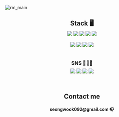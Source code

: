 

<!--
**ByeonSeongWK/ByeonSeongWK** is a ✨ _special_ ✨ repository because its `README.md` (this file) appears on your GitHub profile.

Here are some ideas to get you started:

- 🔭 I’m currently working on ...
- 🌱 I’m currently learning ...
- 👯 I’m looking to collaborate on ...
- 🤔 I’m looking for help with ...
- 💬 Ask me about ...
- 📫 How to reach me: ...
- 😄 Pronouns: ...
- ⚡ Fun fact: ...
-->

![rm_main](https://user-images.githubusercontent.com/92075727/150312758-867c73ae-c5cd-4759-998e-6b3afa81620d.png)




<h2 style="margin-bottom: 1%;" align="center">Stack&nbsp🖥</h2>
<div align="center">
<img src="https://img.shields.io/badge/Java-007396?style=flat-square&logo=Java&logoColor=white"/> <img src="https://img.shields.io/badge/Spring-6DB33F?style=flat-square&logo=Spring&logoColor=white"/> <img src="https://img.shields.io/badge/MySQL-4479A1?style=flat-square&logo=MySQL&logoColor=white"/> <img src="https://img.shields.io/badge/Oracle-F80000?style=flat-square&logo=Oracle&logoColor=white"/> <img src="https://img.shields.io/badge/Python-3766AB?style=flat-square&logo=Python&logoColor=white"/><br/><br/>
</div>

<div align="center">
<img src="https://img.shields.io/badge/HTML5-E34F26?style=flat-square&logo=HTML5&logoColor=white"/> <img src="https://img.shields.io/badge/CSS3-1572B6?style=flat-square&logo=CSS3&logoColor=white"/> <img src="https://img.shields.io/badge/JavaScript-F7DF1E?style=flat-square&logo=JavaScript&logoColor=white"/> <img src="https://img.shields.io/badge/jQuery-0769AD?style=flat-square&logo=jQuery&logoColor=white"/>
<br/><br/>
<h3 style="margin-bottom: 1%;" align="center">SNS&nbsp👨🏻‍💻</h3>
</div>

<div align="center">
<a  align="center" href="https://blog.naver.com/sungwook6546"><img  align= "center" src="https://img.shields.io/badge/Blogger-FF5722?style=flat-square&logo=Blogger&logoColor=white"/></a> <a href="https://www.instagram.com/bbbb__s_w/"><img  align= "center" src="https://img.shields.io/badge/Instagram-E4405F?style=flat-square&logo=Instagram&logoColor=white"/></a> <a href="https://github.com/ByeonSeongWK?tab=repositories"><img  align= "center" src="https://img.shields.io/badge/GitHub-181717?style=flat-square&logo=GitHub&logoColor=white"/></a> <a href="https://fortune-science-fe1.notion.site/Programming-8a21fb119e584429bf7956416a803dc1"><img  align= "center" src="https://img.shields.io/badge/Notion-181717?style=flat-square&logo=Notion&logoColor=white"/></a>
</div><br/><br/>

<h2 align= "center">Contact me</h2>
<h4 align= "center">seongwook092@gmail.com&nbsp📭</h4>
